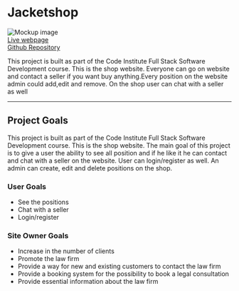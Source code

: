 # Jacketshop

![Mockup image](static/img/am_I_responsive.png)
<br>
[Live webpage](https://jacketshop.herokuapp.com/) 
<br>
[Github Repository](https://github.com/readytow0rk/pp4-Jacketshop)

This project is built as part of the Code Institute Full Stack Software Development course. This is the shop website.
Everyone can go on website and contact a seller if you want buy anything.Every position on the website admin could add,edit and remove. On the shop user can chat with a seller as well
<hr>

## Project Goals 
This project is built as part of the Code Institute Full Stack Software Development course. This is the shop website. The main goal of this project is to give a user the ability to see all position and if he like it he can contact and chat with a seller on the website.  User can login/register as well. An admin can create, edit and delete positions on the shop.

### User Goals 
- See the positions
- Chat with a seller
- Login/register

### Site Owner Goals
- Increase in the number of clients
- Promote the law firm
- Provide a way for new and existing customers to contact the law firm
- Provide a booking system for the possibility to book a legal consultation
- Provide essential information about the law firm 

